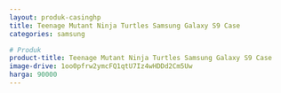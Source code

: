 ```yaml
---
layout: produk-casinghp
title: Teenage Mutant Ninja Turtles Samsung Galaxy S9 Case
categories: samsung

# Produk
product-title: Teenage Mutant Ninja Turtles Samsung Galaxy S9 Case
image-drive: 1oo0pfrw2ymcFQ1qtU7Iz4wHDDd2Cm5Uw
harga: 90000
---
```

